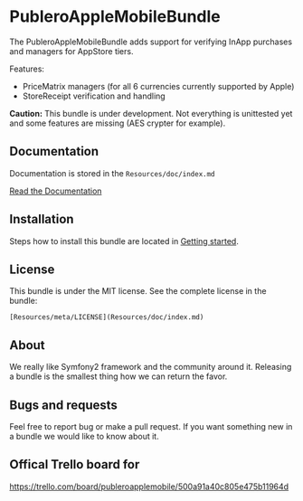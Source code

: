 PubleroAppleMobileBundle
========================

The PubleroAppleMobileBundle adds support for verifying InApp purchases and managers for AppStore tiers.

Features:

- PriceMatrix managers (for all 6 currencies currently supported by Apple)
- StoreReceipt verification and handling

**Caution:** This bundle is under development. Not everything is unittested yet and some features are missing (AES crypter for example).

Documentation
-------------

Documentation is stored in the `Resources/doc/index.md`

[Read the Documentation](Resources/doc/index.md)

Installation
------------

Steps how to install this bundle are located in [Getting started](Resources/doc/index.md).

License
-------

This bundle is under the MIT license. See the complete license in the bundle:

    [Resources/meta/LICENSE](Resources/doc/index.md)
    
About
-----

We really like Symfony2 framework and the community around it. Releasing a bundle is the smallest thing how we can return the favor.

Bugs and requests
-----------------

Feel free to report bug or make a pull request. If you want something new in a bundle we would like to know about it.

Offical Trello board for
------------------------

https://trello.com/board/publeroapplemobile/500a91a40c805e475b11964d